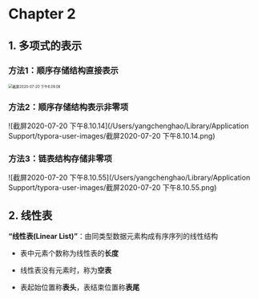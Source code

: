 # Chapter 2

## 1. 多项式的表示

### 方法1：顺序存储结构直接表示

<img src="/Users/yangchenghao/Library/Application Support/typora-user-images/截屏2020-07-20 下午8.09.08.png" alt="截屏2020-07-20 下午8.09.08" style="zoom:50%;" />

### 方法2：顺序存储结构表示非零项

![截屏2020-07-20 下午8.10.14](/Users/yangchenghao/Library/Application Support/typora-user-images/截屏2020-07-20 下午8.10.14.png)

### 方法3：链表结构存储非零项

![截屏2020-07-20 下午8.10.55](/Users/yangchenghao/Library/Application Support/typora-user-images/截屏2020-07-20 下午8.10.55.png)

## 2. 线性表

**“线性表(Linear List)”**：由同类型数据元素构成有序序列的线性结构

- 表中元素个数称为线性表的**长度**

- 线性表没有元素时，称为**空表**

- 表起始位置称**表头**，表结束位置称**表尾**

